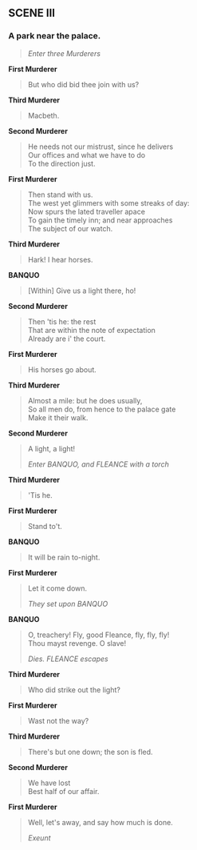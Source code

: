 ## SCENE III

### A park near the palace.

> *Enter three Murderers*

<span id="speech1">**First Murderer**</span>

> <span id="3.3.1">But who did bid thee join with us?</span>  

<span id="speech2">**Third Murderer**</span>

> <span id="3.3.2">Macbeth.</span>  

<span id="speech3">**Second Murderer**</span>

> <span id="3.3.3">He needs not our mistrust, since he delivers</span>  
> <span id="3.3.4">Our offices and what we have to do</span>  
> <span id="3.3.5">To the direction just.</span>  

<span id="speech4">**First Murderer**</span>

> <span id="3.3.6">Then stand with us.</span>  
> <span id="3.3.7">The west yet glimmers with some streaks of
> day:</span>  
> <span id="3.3.8">Now spurs the lated traveller apace</span>  
> <span id="3.3.9">To gain the timely inn; and near approaches</span>  
> <span id="3.3.10">The subject of our watch.</span>  

<span id="speech5">**Third Murderer**</span>

> <span id="3.3.11">Hark! I hear horses.</span>  

<span id="speech6">**BANQUO**</span>

> <span id="3.3.12">\[Within\] Give us a light there, ho!</span>  

<span id="speech7">**Second Murderer**</span>

> <span id="3.3.13">Then 'tis he: the rest</span>  
> <span id="3.3.14">That are within the note of expectation</span>  
> <span id="3.3.15">Already are i' the court.</span>  

<span id="speech8">**First Murderer**</span>

> <span id="3.3.16">His horses go about.</span>  

<span id="speech9">**Third Murderer**</span>

> <span id="3.3.17">Almost a mile: but he does usually,</span>  
> <span id="3.3.18">So all men do, from hence to the palace
> gate</span>  
> <span id="3.3.19">Make it their walk.</span>  

<span id="speech10">**Second Murderer**</span>

> <span id="3.3.20">A light, a light!</span>  
>
> *Enter BANQUO, and FLEANCE with a torch*

<span id="speech11">**Third Murderer**</span>

> <span id="3.3.21">'Tis he.</span>  

<span id="speech12">**First Murderer**</span>

> <span id="3.3.22">Stand to't.</span>  

<span id="speech13">**BANQUO**</span>

> <span id="3.3.23">It will be rain to-night.</span>  

<span id="speech14">**First Murderer**</span>

> <span id="3.3.24">Let it come down.</span>  
>
> *They set upon BANQUO*

<span id="speech15">**BANQUO**</span>

> <span id="3.3.25">O, treachery! Fly, good Fleance, fly, fly,
> fly!</span>  
> <span id="3.3.26">Thou mayst revenge. O slave!</span>  
>
> *Dies. FLEANCE escapes*

<span id="speech16">**Third Murderer**</span>

> <span id="3.3.27">Who did strike out the light?</span>  

<span id="speech17">**First Murderer**</span>

> <span id="3.3.28">Wast not the way?</span>  

<span id="speech18">**Third Murderer**</span>

> <span id="3.3.29">There's but one down; the son is fled.</span>  

<span id="speech19">**Second Murderer**</span>

> <span id="3.3.30">We have lost</span>  
> <span id="3.3.31">Best half of our affair.</span>  

<span id="speech20">**First Murderer**</span>

> <span id="3.3.32">Well, let's away, and say how much is done.</span>  
>
> *Exeunt*
